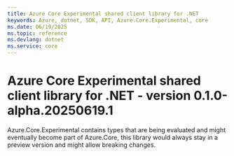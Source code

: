 ```yaml
---
title: Azure Core Experimental shared client library for .NET
keywords: Azure, dotnet, SDK, API, Azure.Core.Experimental, core
ms.date: 06/19/2025
ms.topic: reference
ms.devlang: dotnet
ms.service: core
---
```

# Azure Core Experimental shared client library for .NET - version 0.1.0-alpha.20250619.1 


Azure.Core.Experimental contains types that are being evaluated and might eventually become part of Azure.Core, this library would always stay in a preview version and might allow breaking changes.

